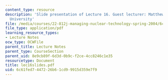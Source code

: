 ```yaml
---
content_type: resource
description: 'Slide presentation of Lecture 16. Guest lecturer: Matthew Bunn, Harvard
  University'
file: /media/courses/22-812j-managing-nuclear-technology-spring-2004/6c61fed7447226b61cd99915d359e7f9_lec16slides.pdf
file_type: application/pdf
learning_resource_types:
- Lecture Notes
ocw_type: OCWFile
parent_title: Lecture Notes
parent_type: CourseSection
parent_uid: 8e9cb89f-6d3d-0b9c-f2ce-4cc8246c1e35
resourcetype: Document
title: lec16slides.pdf
uid: 6c61fed7-4472-26b6-1cd9-9915d359e7f9
---
```


